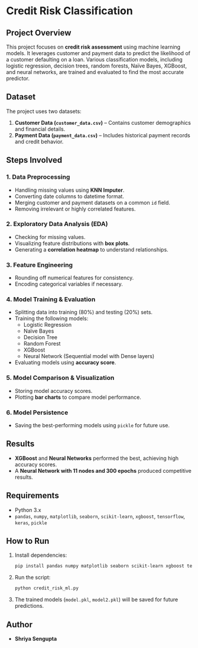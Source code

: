 # Credit Risk Classification

## Project Overview
This project focuses on **credit risk assessment** using machine learning models. It leverages customer and payment data to predict the likelihood of a customer defaulting on a loan. Various classification models, including logistic regression, decision trees, random forests, Naïve Bayes, XGBoost, and neural networks, are trained and evaluated to find the most accurate predictor.

## Dataset
The project uses two datasets:  
1. **Customer Data (`customer_data.csv`)** – Contains customer demographics and financial details.  
2. **Payment Data (`payment_data.csv`)** – Includes historical payment records and credit behavior.

## Steps Involved
### 1. Data Preprocessing
- Handling missing values using **KNN Imputer**.
- Converting date columns to datetime format.
- Merging customer and payment datasets on a common `id` field.
- Removing irrelevant or highly correlated features.

### 2. Exploratory Data Analysis (EDA)
- Checking for missing values.
- Visualizing feature distributions with **box plots**.
- Generating a **correlation heatmap** to understand relationships.

### 3. Feature Engineering
- Rounding off numerical features for consistency.
- Encoding categorical variables if necessary.

### 4. Model Training & Evaluation
- Splitting data into training (80%) and testing (20%) sets.
- Training the following models:
  - Logistic Regression
  - Naïve Bayes
  - Decision Tree
  - Random Forest
  - XGBoost
  - Neural Network (Sequential model with Dense layers)
- Evaluating models using **accuracy score**.

### 5. Model Comparison & Visualization
- Storing model accuracy scores.
- Plotting **bar charts** to compare model performance.

### 6. Model Persistence
- Saving the best-performing models using `pickle` for future use.

## Results
- **XGBoost** and **Neural Networks** performed the best, achieving high accuracy scores.
- A **Neural Network with 11 nodes and 300 epochs** produced competitive results.

## Requirements
- Python 3.x  
- `pandas`, `numpy`, `matplotlib`, `seaborn`, `scikit-learn`, `xgboost`, `tensorflow`, `keras`, `pickle`

## How to Run
1. Install dependencies:
   ```bash
   pip install pandas numpy matplotlib seaborn scikit-learn xgboost tensorflow keras
   ```
2. Run the script:
   ```bash
   python credit_risk_ml.py
   ```
3. The trained models (`model.pkl`, `model2.pkl`) will be saved for future predictions.

## Author
- **Shriya Sengupta**  
